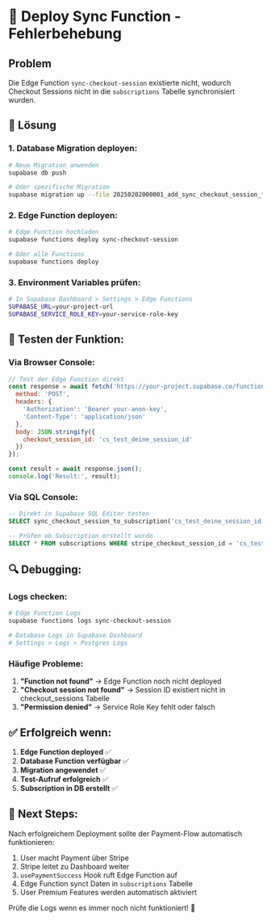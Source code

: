 # 🚀 Deploy Sync Function - Fehlerbehebung

## Problem
Die Edge Function `sync-checkout-session` existierte nicht, wodurch Checkout Sessions nicht in die `subscriptions` Tabelle synchronisiert wurden.

## 🔧 Lösung

### 1. **Database Migration deployen:**
```bash
# Neue Migration anwenden
supabase db push

# Oder spezifische Migration
supabase migration up --file 20250202000001_add_sync_checkout_session_function.sql
```

### 2. **Edge Function deployen:**
```bash
# Edge Function hochladen
supabase functions deploy sync-checkout-session

# Oder alle Functions
supabase functions deploy
```

### 3. **Environment Variables prüfen:**
```bash
# In Supabase Dashboard > Settings > Edge Functions
SUPABASE_URL=your-project-url
SUPABASE_SERVICE_ROLE_KEY=your-service-role-key
```

## 🧪 **Testen der Funktion:**

### **Via Browser Console:**
```javascript
// Test der Edge Function direkt
const response = await fetch('https://your-project.supabase.co/functions/v1/sync-checkout-session', {
  method: 'POST',
  headers: {
    'Authorization': 'Bearer your-anon-key',
    'Content-Type': 'application/json'
  },
  body: JSON.stringify({
    checkout_session_id: 'cs_test_deine_session_id'
  })
});

const result = await response.json();
console.log('Result:', result);
```

### **Via SQL Console:**
```sql
-- Direkt in Supabase SQL Editor testen
SELECT sync_checkout_session_to_subscription('cs_test_deine_session_id');

-- Prüfen ob Subscription erstellt wurde
SELECT * FROM subscriptions WHERE stripe_checkout_session_id = 'cs_test_deine_session_id';
```

## 🔍 **Debugging:**

### **Logs checken:**
```bash
# Edge Function Logs
supabase functions logs sync-checkout-session

# Database Logs in Supabase Dashboard
# Settings > Logs > Postgres Logs
```

### **Häufige Probleme:**

1. **"Function not found"** → Edge Function noch nicht deployed
2. **"Checkout session not found"** → Session ID existiert nicht in checkout_sessions Tabelle
3. **"Permission denied"** → Service Role Key fehlt oder falsch

## ✅ **Erfolgreich wenn:**

1. **Edge Function deployed** ✅
2. **Database Function verfügbar** ✅  
3. **Migration angewendet** ✅
4. **Test-Aufruf erfolgreich** ✅
5. **Subscription in DB erstellt** ✅

## 🎯 **Next Steps:**

Nach erfolgreichem Deployment sollte der Payment-Flow automatisch funktionieren:
1. User macht Payment über Stripe
2. Stripe leitet zu Dashboard weiter
3. `usePaymentSuccess` Hook ruft Edge Function auf
4. Edge Function synct Daten in `subscriptions` Tabelle
5. User Premium Features werden automatisch aktiviert

Prüfe die Logs wenn es immer noch nicht funktioniert! 🚀 
